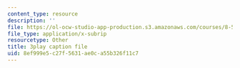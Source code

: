 ```yaml
---
content_type: resource
description: ''
file: https://ol-ocw-studio-app-production.s3.amazonaws.com/courses/8-591j-systems-biology-fall-2014/8ef999e5c27f5631ae0ca55b326f11c7_TuXFwKrWQg8.vtt
file_type: application/x-subrip
resourcetype: Other
title: 3play caption file
uid: 8ef999e5-c27f-5631-ae0c-a55b326f11c7
---
```

